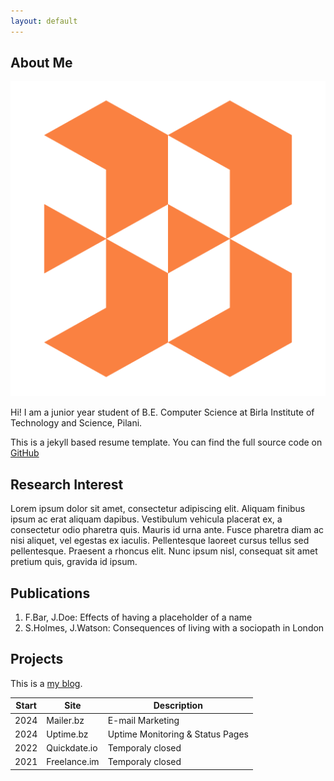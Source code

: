 ```yaml
---
layout: default
---
```


## About Me

<img class="profile-picture" src="logo.png">

Hi! I am a junior year student of B.E. Computer Science at Birla Institute of Technology and Science, Pilani.

This is a jekyll based resume template. You can find the full source code on [GitHub](https://github.com/olegbukatchuk)

## Research Interest

Lorem ipsum dolor sit amet, consectetur adipiscing elit. Aliquam finibus ipsum ac erat aliquam dapibus. Vestibulum vehicula placerat ex, a consectetur odio pharetra quis. Mauris id urna ante. Fusce pharetra diam ac nisi aliquet, vel egestas ex iaculis. Pellentesque laoreet cursus tellus sed pellentesque. Praesent a rhoncus elit. Nunc ipsum nisl, consequat sit amet pretium quis, gravida id ipsum.

## Publications

1. F.Bar, J.Doe: Effects of having a placeholder of a name
2. S.Holmes, J.Watson: Consequences of living with a sociopath in London

## Projects

This is a [my blog](http://bukatch.uk). 
<!-- Something *italics* and something **bold**. -->


Start | Site | Description
-----|-------|--------
2024 | Mailer.bz | E-mail Marketing
2024 | Uptime.bz | Uptime Monitoring & Status Pages
2022 | Quickdate.io | Temporaly closed
2021 | Freelance.im | Temporaly closed

<!-- Here is a horizontal rule

---

Here is a blockquote

> To a great mind, nothing is little

## References

* Foo Bar: Head of Department, Placeholder Names, Lorem
* John Doe: Associate Professor, Department of Computer Science, Ipsum -->
